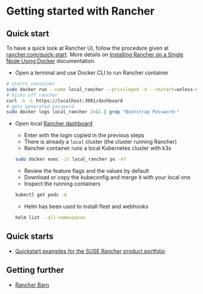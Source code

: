 # Getting started with Rancher

## Quick start

To have a quick look at Rancher UI, follow the procedure given at [rancher.com/quick-start](https://www.rancher.com/quick-start#getstarted-1). More details on [Installing Rancher on a Single Node Using Docker](https://ranchermanager.docs.rancher.com/pages-for-subheaders/rancher-on-a-single-node-with-docker) documentation.

* Open a terminal and use Docker CLI to run Rancher container

```bash
# starts container
sudo docker run --name local_rancher --privileged -d --restart=unless-stopped -p 3001:443 rancher/rancher
# kicks off rancher
curl -k -L https://localhost:3001/dashboard
# gets generated password
sudo docker logs local_rancher 2>&1 | grep "Bootstrap Password:"
```

* Open local [Rancher dashboard](https://localhost:3001/dashboard)
  * Enter with the login copied in the previous steps
  * There is already a `local` cluster (the cluster running Rancher)
  * Rancher container runs a local Kubernetes cluster with k3s

  ```bash
  sudo docker exec -it local_rancher ps -ef
  ```

  * Review the feature flags and the values by default
  * Download or copy the kubeconfig and merge it with your local one
  * Inspect the running containers

  ```bash
  kubectl get pods -A
  ```

  * Helm has been used to install fleet and webhooks

  ```bash
  helm list --all-namespaces
  ```

## Quick starts

* [Quickstart examples for the SUSE Rancher product portfolio](https://github.com/rancher/quickstart)

## Getting further

* [Rancher Barn](https://github.com/rancher/barn)
